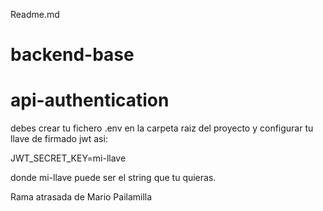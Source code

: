 Readme.md
# backend-base
# api-authentication
debes crear tu fichero .env en la carpeta raiz del proyecto y configurar tu llave de firmado jwt asi:

JWT_SECRET_KEY=mi-llave

donde mi-llave puede ser el string que tu quieras.

Rama atrasada de Mario Pailamilla